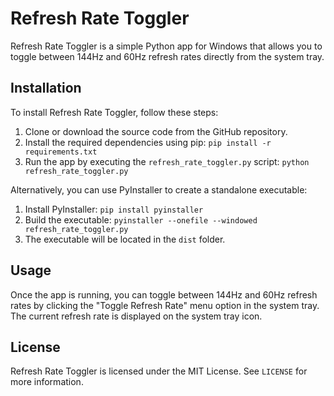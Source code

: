 # Refresh Rate Toggler

Refresh Rate Toggler is a simple Python app for Windows that allows you to toggle between 144Hz and 60Hz refresh rates directly from the system tray.

## Installation

To install Refresh Rate Toggler, follow these steps:

1. Clone or download the source code from the GitHub repository.
2. Install the required dependencies using pip: `pip install -r requirements.txt`
3. Run the app by executing the `refresh_rate_toggler.py` script: `python refresh_rate_toggler.py`

Alternatively, you can use PyInstaller to create a standalone executable:

1. Install PyInstaller: `pip install pyinstaller`
2. Build the executable: `pyinstaller --onefile --windowed refresh_rate_toggler.py`
3. The executable will be located in the `dist` folder.

## Usage

Once the app is running, you can toggle between 144Hz and 60Hz refresh rates by clicking the "Toggle Refresh Rate" menu option in the system tray. The current refresh rate is displayed on the system tray icon.

## License

Refresh Rate Toggler is licensed under the MIT License. See `LICENSE` for more information.

